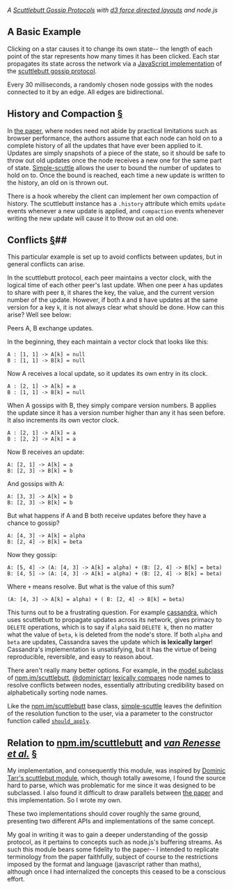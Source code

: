 *A [Scuttlebutt Gossip Protocols][scuttlebutt] with [d3 force directed layouts](https://github.com/mbostock/d3/wiki/Force-Layout) and node.js*

## A Basic Example ##

Clicking on a star causes it to change its own
state-- the length of each point of the star represents how many times it has
been clicked. Each star propagates its state across the network via a
[JavaScript implementation][simple-scuttle] of the [scuttlebutt gossip
protocol][scuttlebutt]. 

Every 30 milliseconds, a randomly chosen node gossips with the nodes connected
to it by an edge. All edges are bidirectional.

## History and Compaction [&sect;](#history-and-compaction) ##

In [the paper][scuttlebutt], where nodes need not abide by practical limitations such as
browser performance, the authors assume that each node can hold on to a
complete history of all the updates that have ever been applied to it. 
Updates are simply snapshots of a piece of the state, so it should be 
safe to throw out old updates once the node receives a new one for the same part of
state. [Simple-scuttle][simple-scuttle] allows the user to bound the number of
updates to hold on to. Once the bound is reached, each
time a new update is written to the history, an old on is thrown out. 

There is a hook whereby the client can implement her own compaction of history.
The scuttlebutt instance has a `.history` attribute which emits `update` events whenever
a new update is applied, and `compaction` events whenever writing the new
update will cause it to throw out an old one.

## Conflicts [&sect;](#conflicts)##

This particular example is set up to avoid conflicts between updates, but in
general conflicts can arise. 

In the scuttlebutt protocol, each peer maintains a vector clock, with the
logical time of each other peer's last update. When one peer `A` has updates to
share with peer `B`, it shares the key, the value, and the current version number of
the update. However, if both `A` and `B` have updates at the same version for a
key `k`, it is not always clear what should be done. How can this arise?  Well
see below:

Peers A, B exchange updates.

In the beginning, they each maintain a vector clock that looks like this:

```
A : [1, 1] -> A[k] = null
B : [1, 1] -> B[k] = null
```

Now A receives a local update, so it updates its own entry in its clock.

```
A : [2, 1] -> A[k] = a
B : [1, 1] -> B[k] = null
```

When A gossips with B, they simply compare version numbers. B applies the
update since it has a version number higher than any it has seen before. It
also increments its own vector clock.

```
A : [2, 1] -> A[k] = a
B : [2, 2] -> A[k] = a
```

Now B receives an update:

```
A: [2, 1] -> A[k] = a
B: [2, 3] -> B[k] = b
```

And gossips with A:

```
A: [3, 3] -> A[k] = b
B: [2, 3] -> B[k] = b
```

But what happens if A and B both receive updates before they have a chance to
gossip?

```
A: [4, 3] -> A[k] = alpha
B: [2, 4] -> B[k] = beta
```

Now they gossip:

```
A: [5, 4] -> (A: [4, 3] -> A[k] = alpha) + (B: [2, 4] -> B[k] = beta)
B: [4, 5] -> (A: [4, 3] -> A[k] = alpha) + (B: [2, 4] -> B[k] = beta)
```

Where `+` means resolve. But what is the value of this sum?

```
(A: [4, 3] -> A[k] = alpha) + ( B: [2, 4] -> B[k] = beta)
```

This turns out to be a frustrating question. For example [cassandra][], which
uses scuttlebutt to propagate updates across its network, gives primacy to
`DELETE` operations, which is to say if `alpha` said `DELETE k`, then no matter
what the value of `beta`, `k` is deleted from the node's store. If both `alpha`
and `beta` are updates, Cassandra saves the update which **is lexically
larger**!  Cassandra's implementation is unsatisfying, but it has the virtue of
being reproducible, reversible, and easy to reason about.

There aren't really many better options. For example, in the [model
subclass](https://github.com/dominictarr/scuttlebutt/blob/master/model.js) of
[npm.im/scuttlebutt][], [\@dominictarr][dominic] [lexically compares][dominic-resolve]
node names to resolve conflicts between nodes, essentially attributing
credibility based on alphabetically sorting node names.

Like the [npm.im/scuttlebutt][] base class, [simple-scuttle][] leaves the
definition of  the resolution function to the user, via a parameter to the
constructor function called
[`should_apply`](https://github.com/AWinterman/simple-scuttle#constructor). 

## Relation to [npm.im/scuttlebutt][] and _[van Renesse et al.][scuttlebutt]_ [&sect;](#relation-to-npm.imscuttlebutt-and-van-renesse-et-al.scuttlebutt) ##

My implementation, and consequently this module,  was inspired by [Dominic
Tarr's scuttlebut module][npm.im/scuttlebutt], which, though totally awesome, I
found the source hard to parse, which was problematic for me since it was designed to be subclassed. I also found it difficult to draw parallels between [the paper][scuttlebutt] and this implementation. So I wrote my own.

These two implementations should cover roughly the same ground, presenting two
different APIs and implementations of the same concept.

My goal in writing it was to gain a deeper understanding of the gossip
protocol, as it pertains to concepts such as node.js's buffering streams. As
such this module bears some fidelity to the paper--
I intended to replicate terminology from the paper faithfully, subject of
course to the restrictions imposed by the format and language (javascript
rather than maths), although once I had internalized the concepts this ceased
to be a conscious effort.

[cassandra]: https://wiki.apache.org/cassandra/FAQ#clocktie
[dominic]: https://github.com/dominictarr
[dominic-resolve]: https://github.com/dominictarr/scuttlebutt/blob/master/util.js#L29-L36
[scuttlebutt]: http://www.cs.cornell.edu/home/rvr/papers/flowgossip.pdf
[npm.im/scuttlebutt]: http://npmjs.org/scuttlebutt
[simple-scuttle]: https://github.com/awinterman/simple-scuttle 
[conflict-resolution]: ./conflict.html

